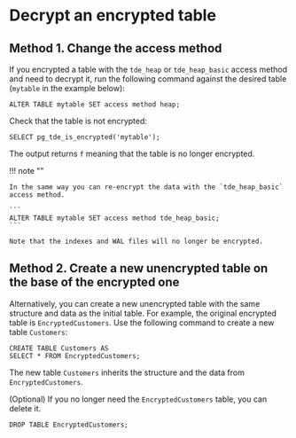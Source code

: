 # Decrypt an encrypted table

## Method 1. Change the access method

If you encrypted a table with the `tde_heap` or `tde_heap_basic` access method and need to decrypt it, run the following command against the desired table (`mytable` in the example below):

```
ALTER TABLE mytable SET access method heap;
```

Check that the table is not encrypted:

```
SELECT pg_tde_is_encrypted('mytable');
```

The output returns `f` meaning that the table is no longer encrypted. 

!!! note ""

    In the same way you can re-encrypt the data with the `tde_heap_basic` access method. 
    
    ```
    ALTER TABLE mytable SET access method tde_heap_basic;
    ```
    
    Note that the indexes and WAL files will no longer be encrypted.

## Method 2. Create a new unencrypted table on the base of the encrypted one

Alternatively, you can create a new unencrypted table with the same structure and data as the initial table. For example, the original encrypted table is `EncryptedCustomers`. Use the following command to create a new table `Customers`: 

```
CREATE TABLE Customers AS
SELECT * FROM EncryptedCustomers;
```

The new table `Customers` inherits the structure and the data from `EncryptedCustomers`.

(Optional) If you no longer need the `EncryptedCustomers` table, you can delete it.

```
DROP TABLE EncryptedCustomers;
```